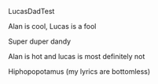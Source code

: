 LucasDadTest

Alan is cool,
Lucas is a fool


Super duper dandy

Alan is hot and lucas is most definitely not

Hiphopopotamus (my lyrics are bottomless)

